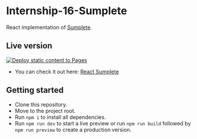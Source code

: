 # Internship-16-Sumplete

React implementation of [Sumplete](https://sumplete.com/).

## Live version
[![Deploy static content to Pages](https://github.com/dariomrk/Internship-16-Sumplete/actions/workflows/deploy.yaml/badge.svg?branch=deploy)](https://github.com/dariomrk/Internship-16-Sumplete/actions/workflows/deploy.yaml)
- You can check it out here: [React Sumplete](https://dariomrk.github.io/Internship-16-Sumplete/)

## Getting started

- Clone this repository.
- Move to the project root.
- Run `npm i` to install all dependencies.
- Run `npm run dev` to start a live preview or run `npm run build` followed by `npm run preview` to create a production version.
